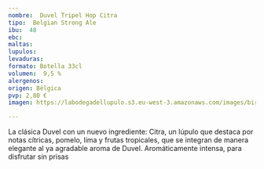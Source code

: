 ```yaml
---
nombre:  Duvel Tripel Hop Citra
tipo:  Belgian Strong Ale
ibu:  48
ebc:
maltas: 
lupulos: 
levaduras: 
formato: Botella 33cl
volumen:  9,5 %
alergenos: 
origen: Bélgica
pvp: 2,80 €
imagen: https://labodegadellupulo.s3.eu-west-3.amazonaws.com/images/birras/duveltriple.jpg

---
```

La clásica Duvel con un nuevo ingrediente: Citra, un lúpulo que destaca por notas cítricas, pomelo, lima y frutas tropicales, que se integran de manera elegante al ya agradable aroma de Duvel. Aromáticamente intensa, para disfrutar sin prisas






